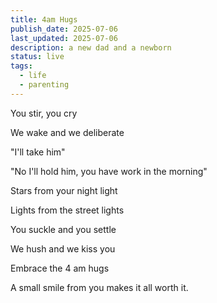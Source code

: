 ```yaml
---
title: 4am Hugs
publish_date: 2025-07-06
last_updated: 2025-07-06
description: a new dad and a newborn
status: live
tags:
  - life
  - parenting
---
```


You stir, you cry

We wake and we deliberate

"I'll take him"  

"No I'll hold him, you have work in the morning"

Stars from your night light

Lights from the street lights

You suckle and you settle

We hush and we kiss you

Embrace the 4 am hugs

A small smile from you makes it all worth it.

